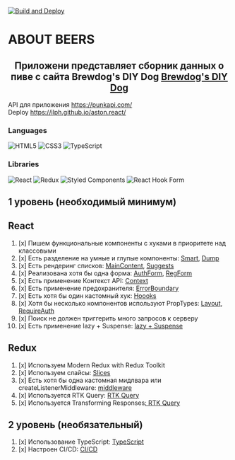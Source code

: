 [![Build and Deploy](https://github.com/Ilph/aston.react/actions/workflows/build_and_deploy.yml/badge.svg?event=push)](https://github.com/Ilph/aston.react/actions/workflows/build_and_deploy.yml?event=push)

# ABOUT BEERS
<h2 align='center'>Приложени представляет сборник данных о пиве с сайта Brewdog's DIY Dog
  <a href='https://www.brewdog.com/uk/diy-dog'>Brewdog's DIY Dog</a>

  <br>
</h2>

<div>API для приложения
  <a href='https://punkapi.com/'>https://punkapi.com/</a>
</div>

<div>
  Deploy
  <a href='https://ilph.github.io/aston.react/'>https://ilph.github.io/aston.react/</a>

  <br>
</div>

### Languages
![HTML5](https://img.shields.io/badge/html5-%23E34F26.svg?style=for-the-badge&logo=html5&logoColor=white)
![CSS3](https://img.shields.io/badge/css3-%231572B6.svg?style=for-the-badge&logo=css3&logoColor=white)
![TypeScript](https://img.shields.io/badge/typescript-%23007ACC.svg?style=for-the-badge&logo=typescript&logoColor=white)

### Libraries
![React](https://img.shields.io/badge/react-%2320232a.svg?style=for-the-badge&logo=react&logoColor=%2361DAFB)
![Redux](https://img.shields.io/badge/redux-%23593d88.svg?style=for-the-badge&logo=redux&logoColor=white)
![Styled Components](https://img.shields.io/badge/styled--components-DB7093?style=for-the-badge&logo=styled-components&logoColor=white)
![React Hook Form](https://img.shields.io/badge/react--hook--form-EC5990?style=for-the-badge&logo=react-hook-form&logoColor=white)


## **1 уровень (необходимый минимум)**

## React

1. [x] Пишем функциональные компоненты c хуками в приоритете над классовыми
2. [x] Есть разделение на умные и глупые компоненты: [Smart](https://github.com/Ilph/aston.react/tree/main/src/modules), [Dump](https://github.com/Ilph/aston.react/tree/main/src/ui)
3. [x] Есть рендеринг списков: [MainContent](https://github.com/Ilph/aston.react/blob/main/src/components/main-content.tsx), [Suggests](https://github.com/Ilph/aston.react/blob/main/src/components/suggest.tsx)
4. [x] Реализована хотя бы одна форма: [AuthForm](https://github.com/Ilph/aston.react/blob/main/src/components/auth-form.tsx), [RegForm](https://github.com/Ilph/aston.react/blob/main/src/components/reg-form.tsx)
5. [x] Есть применение Контекст API: [Context](https://github.com/Ilph/aston.react/tree/main/src/context)
6. [x] Есть применение предохранителя: [ErrorBoundary](https://github.com/Ilph/aston.react/tree/main/src/route/route.tsx)
7. [x] Есть хотя бы один кастомный хук: [Hoooks](https://github.com/Ilph/aston.react/tree/main/src/hooks)
8. [x] Хотя бы несколько компонентов используют PropTypes: [Layout](https://github.com/Ilph/aston.react/tree/main/src/components/layout/base-layout-with-header-footer.tsx), [RequireAuth](https://github.com/Ilph/aston.react/tree/main/src/components/hoc/require-auth)
9. [x] Поиск не должен триггерить много запросов к серверу
10. [x] Есть применение lazy + Suspense: [lazy + Suspense](https://github.com/Ilph/aston.react/tree/main/src/route/route.tsx)


## Redux

1. [x] Используем Modern Redux with Redux Toolkit
2. [x] Используем слайсы: [Slices](https://github.com/Ilph/aston.react/tree/main/src/store/auth/auth-slices.ts)
3. [x] Есть хотя бы одна кастомная мидлвара или createListenerMiddleware: [middleware](https://github.com/Ilph/aston.react/tree/main/src/store/middlewares)
4. [x] Используется RTK Query: [RTK Query](https://github.com/Ilph/aston.react/tree/main/src/store/rtk-query)
5. [x] Используется Transforming Responses[: RTK Query](https://github.com/Ilph/aston.react/tree/main/src/store/rtk-query/beers-api.ts)


## **2 уровень (необязательный)**

1. [x] Использование TypeScript: [TypeScript](https://github.com/Ilph/aston.react/blob/main/tsconfig.json)
2. [x] Настроен CI/CD: [CI/CD](https://github.com/Ilph/aston.react/tree/main/.github/workflows)
